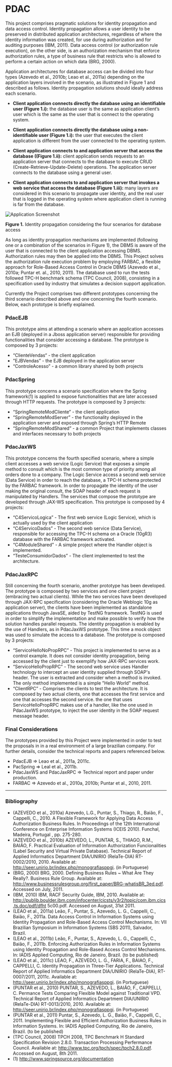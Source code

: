 # PDAC

This project comprises pragmatic solutions for identity propagation and data access control. Identity propagation allows a user identity to be preserved in distributed application architectures, regardless of where the identity information was created, for use during authorization and for auditing purposes (IBM, 2011). Data access control (or authorization rule execution), on the other side, is an authorization mechanism that enforce authorization rules, a type of business rule that restricts who is allowed to perform a certain action on which data (BRG, 2000). 

Application architectures for database access can be divided into four types (Azevedo et al., 2010b; Leao et al., 2011a) depending on the application layers involved in the scenario, as illustrated in Figure 1 and described as follows. Identity propagation solutions should ideally address each scenario. 

   * **Client application connects directly the database using an identifiable user (Figure 1.i):** the database user is the same as application client’s user which is the same as the user that is connect to the operating system. 

   * **Client application connects directly the database using a non-identifiable user (Figure 1.i):** the user that executes the client application is different from the user connected to the operating system. 

   * **Client application connects to and application server that access the database ((Figure 1.ii):** client application sends requests to an application server that connects to the database to execute CRUD (Create-Retrieve-Update-Delete) operations. The application server connects to the database using a general user. 

   * **Client application connects to and application server that invokes a web service that access the database (Figure 1.iii):** many layers are considered in this scenario to propagate user identity, and the real user that is logged in the operating system where application client is running is far from the database. 

![Application Screenshot](https://raw.githubusercontent.com/felipeleao/pdac/master/images/screenshots/4cenarios.png "The four cenarios")

**Figure 1.** Identity propagation considering the four scenarios for database access

As long as identity propagation mechanisms are implemented (following one or a combination of the scenarios in Figure 1), the DBMS is aware of the user that is connected to the client application accessing DBMS. Authorization rules may then be applied into the DBMS. This Project solves the authorization rule execution problem by employing FARBAC, a flexible approach for Role-Based Access Control in Oracle DBMS (Azevedo et al., 2010a; Puntar et. al., 2010, 2011). The database used to run the tests followed TPC-H benchmark schema (TPC Council, 2008), consisting in a specification used by industry that simulates a decision support application. 

Currently the Project comprises two different prototypes concerning the third scenario described above and one concerning the fourth scenario. Below, each prototype is briefly explained.


### PdacEJB
This prototype aims at attending a scenario where an application accesses an EJB (deployed in a Jboss application server) responsible for providing functionalities that consider accessing a database. The prototype is composed by 3 projects: 

   * “ClienteVendas“ - the client application
   * ”EJBVendas” - the EJB deployed in the application server 
   * “ControleAcesso” - a common library shared by both projects


### PdacSpring
This prototype concerns a scenario specification where the Spring framework(1) is applied to expose functionalities that are later accessed through HTTP requests. The prototype is composed by 3 projects: 

   * “SpringRemoteModCliente” - the client application
   * “SpringRemoteModServer” - the functionality deployed in the application server and exposed through Spring’s HTTP Remote
   * “SpringRemoteModShared” - a common Project that implements classes and interfaces necessary to both projects


### PdacJaxWS
This prototype concerns the fourth specified scenario, where a simple client accesses a web service (Logic Service) that exposes a simple method to consult which is the most common type of priority among all orders done to a company. The Logic Service access a second web service (Data Service) in order to reach the database, a TPC-H schema protected by the FARBAC framework. In order to propagate the identity of the user making the original consult, the SOAP header of each request is manipulated by Handlers. The services that compose the prototype are developed through JAX-WS specification. This prototype is composed by 4 projects:

   * “C4ServicoLogica” - The first web service (Logic Service), which is actually used by the client application
   * “C4ServicoDados” - The second web service (Data Service), responsible for accessing the TPC-H schema on a Oracle (10gR3) database with the FARBAC framework activated.
   * “C4ModuleShared” - A simple project where the Handler object is implemented.
   * “TesteConsumidorDados” - The client implemented to test the architecture.


### PdacJaxRPC
Still concerning the fourth scenario, another prototype has been developed. The prototype is composed by two services and one client project (embracing two actual clients). While the two services have been developed through JAX-RPC specification (considering the Oracle Weblogic 10g as application server), the clients have been implemented as standalone applications through JavaSE, aided by TestNG framework. TestNG is used in order to simplify the implementation and make possible to verify how the solution handles parallel requests. The identity propagation is enabled by the use of Handlers, as in PdacJaxWS prototype. This time a mock object was used to simulate the access to a database. The prototype is composed by 3 projects:

   * “ServicoHelloNoPropRPC” - This project is implemented to serve as a control example. It does not consider identity propagation, being accessed by the client just to  exemplify how JAX-RPC services work.
   * “ServicoHelloPropRPC” - The second web service uses Handler technology to intercept an user identity supplied through SOAP's header. The user is extracted and consider when a method is invoked. The only method implemented is a simple "Hello World" method.
   * “ClientRPC” - Comprises the clients to test the architecture. It is composed by two actual clients, one that accesses the first service and one that accesses the second service. the one that uses ServicoHelloPropRPC makes use of a handler, like the one used in PdacJaxWS prototype, to inject the user identity in the SOAP request message header.


### Final Considerations

The prototypes provided by this Project were implemented in order to test the proposals in in a real environment of a large brazilian company. For further details, consider the technical reports and papers referenced below.

   * PdacEJB => Leao et al., 2011a, 2011c.
   * PacSpring => Leal et al., 2011b.
   * PdacJaxWS and PdacJaxRPC => Technical report and paper under production.
   * FARBAC => Azevedo et al., 2010a, 2010b; Puntar et al., 2010, 2011.

----

### Bibliography

* (AZEVEDO et al., 2010a) Azevedo, L.G., Puntar, S., Thiago, R., Baião, F., Cappelli, C., 2010. A Flexible Framework for Applying Data Access Authorization Business Rules. In Proceedings of the 12th International Conference on Enterprise Information Systems (ICEIS 2010). Funchal, Madeira, Portugal , pp. 275-280. 
* (AZEVEDO et al., 2010b) AZEVEDO, L., PUNTAR, S., THIAGO, R.M., BAIÃO, F. Practical Evaluation of Information Authorization Funcionalities (Label Security and Virtual Private Database). Technical Report of Applied Informatics Department DIA/UNIRIO (RelaTe-DIA) RT-0002/2010, 2010. Available at: http://seer.unirio.br/index.php/monografiasppgi. (in Portuguese)
* (BRG, 2000) BRG, 2000. Defining Business Rules ~ What Are They Really?. Business Rule Group. Available at:  http://www.businessrulesgroup.org/first_paper/BRG-whatisBR_3ed.pdf. Accessed on July, 2011.
* (IBM, 2010) IBM, RACF Security Guide, IBM, 2010. Available at: http://publib.boulder.ibm.com/infocenter/cicsts/v3r2/topic/com.ibm.cics.ts.doc/pdf/dfht 5c00.pdf. Accessed on August, 31st 2011.
* (LEAO et al., 2011a) Leão, F., Puntar, S., Azevedo, L. G., Cappelli, C., Baião, F., 2011a. Data Access Control in Information Systems using Identity Propagation and Role-Based Access Control Mechanisms. In: VII Brazilian Symposium in Information Systems (SBS 2011), Salvador, Brazil.
* (LEAO et al., 2011b) Leão, F., Puntar, S., Azevedo, L. G., Cappelli, C., Baião, F., 2011b. Enforcing Authorization Rules in Information Systems using Identity Propagation and Role-Based Access Control Mechanisms. In: IADIS Applied Computing, Rio de Janeiro, Brazil. (to be published)
* (LEAO et al., 2011c) LEAO, F., AZEVEDO, L. G., FARIA, F., BAIAO, F., CAPPELLI, C. Identity Propagation in Three-Tier Applications. Technical Report of Applied Informatics Department DIA/UNIRIO (RelaTe-DIA), RT-0007/2011, 2011c. Available at: http://seer.unirio.br/index.php/monografiasppgi. (in Portuguese)
* (PUNTAR et al., 2010) PUNTAR, S., AZEVEDO, L., BAIÃO, F., CAPPELLI, C.  Permance Tests Comparing Flexible Model against Traditional VPD. Technical Report of Applied Informatics Department DIA/UNIRIO (RelaTe-DIA) RT-0013/2010, 2010. Available at: http://seer.unirio.br/index.php/monografiasppgi. (in Portuguese)
* (PUNTAR et al., 2011) Puntar, S., Azevedo, L. G., Baião, F., Cappelli, C., 2011. Implementing Flexible and Efficient Authorization Business Rules in Information Systems. In: IADIS Applied Computing, Rio de Janeiro, Brazil. (to be published) 
* (TPC Council, 2008) TPCH 2008, TPC Benchmark H Standard Specification Revision 2.8.0. Transaction Processing Perfermance Council. Available at: http://www.tpc.org/tpch/spec/tpch2.8.0.pdf. Accessed on August, 8th 2011.
* (1) http://www.springsource.org/documentation
